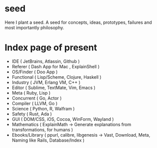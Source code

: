 seed
====

Here I plant a seed. A seed for concepts, ideas, prototypes, failures and most importantly philosophy.



Index page of present
=====================

- IDE ( JetBrains, Atlassin, Github )
- Referer ( Dash App for Mac , ExplainShell )
- OS/Finder ( Doo App )
- Functional ( Lisp/Scheme, Clojure, Haskell )
- Industry ( JVM, Erlang VM, C++ )
- Editor ( Sublime, TextMate, Vim, Emacs )
- Meta ( Ruby, Lisp )
- Concurrent ( Go, Actor )
- Compiler ( LLVM, Go )
- Science ( Python, R, Walfram )
- Safety ( Rust, Ada )
- GUI ( DOM/CSS, iOS, Cocoa, WinForm, Wayland )
- Mathematics ( ExplainMath -> Generate explanations from transformations, for humans )
- Ebooks/Library ( ppurl, calibre, libgenesis -> Vast, Download, Meta, Naming like Rails, Database/Index )
